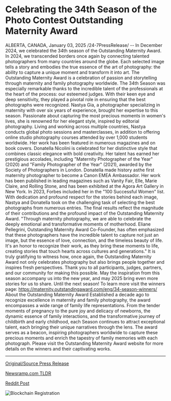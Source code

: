 # Celebrating the 34th Season of the Photo Contest Outstanding Maternity Award

ALBERTA, CANADA, January 03, 2025 /24-7PressRelease/ -- In December 2024, we celebrated the 34th season of the Outstanding Maternity Award.  In 2024, we transcended borders once again by connecting talented photographers from many countries around the globe. Each selected image tells a story and embodies the true essence of the art of photography: the ability to capture a unique moment and transform it into art. The Outstanding Maternity Award is a celebration of passion and storytelling through maternity and family photography worldwide.  The 34th Season was especially remarkable thanks to the incredible talent of the professionals at the heart of the process: our esteemed judges. With their keen eye and deep sensitivity, they played a pivotal role in ensuring that the best photographs were recognized.  Nastya Gia, a photographer specializing in maternity with over six years of experience, brought her expertise to this season. Passionate about capturing the most precious moments in women's lives, she is renowned for her elegant style, inspired by editorial photography. Living and working across multiple countries, Nastya conducts global photo sessions and masterclasses, in addition to offering online studio photography courses attended by over 1,000 students worldwide. Her work has been featured in numerous magazines and on book covers.  Donatella Nicolini is celebrated for her distinctive style that combines classic elegance with bold creativity. Her talent has earned her prestigious accolades, including "Maternity Photographer of the Year" (2020) and "Family Photographer of the Year" (2021), awarded by the Society of Photographers in London. Donatella made history asthe first maternity photographer to become a Canon EMEA Ambassador. Her work has been published in leading magazines such as Vanity Fair, Elle, Marie Claire, and Rolling Stone, and has been exhibited at the Agora Art Gallery in New York. In 2023, Forbes included her in the "100 Successful Women" list.  With dedication and profound respect for the stories behind each image, Nastya and Donatella took on the challenging task of selecting the best photographs from numerous entries. The final results reflect the magnitude of their contributions and the profound impact of the Outstanding Maternity Award.  "Through maternity photography, we are able to celebrate the deeply emotional and transformative moments of motherhood. Eliane Pellegrini, Outstanding Maternity Award Co-Founder, has often emphasized that these photographers have the incredible talent to capture not just an image, but the essence of love, connection, and the timeless beauty of life. It's an honor to recognize their work, as they bring these moments to life, creating stories that touch hearts across cultures and generations."  It is truly gratifying to witness how, once again, the Outstanding Maternity Award not only celebrates photography but also brings people together and inspires fresh perspectives.  Thank you to all participants, judges, partners, and our community for making this possible.  May the inspiration from this season accompany us into the new year, and may 2025 bring even more stories for us to share.  Until the next season!  To learn more visit the winners page: https://maternity.outstandingaward.com/eng/34-season-winners/  About the Outstanding Maternity Award  Established a decade ago to recognize excellence in maternity and family photography, the award encompasses a wide range of family life representations. From the tender moments of pregnancy to the pure joy and delicacy of newborns, the dynamic essence of family interactions, and the transformative journey of childbirth and early childhood, each Season continues to attract exceptional talent, each bringing their unique narratives through the lens. The award serves as a beacon, inspiring photographers worldwide to capture these precious moments and enrich the tapestry of family memories with each photograph.  Please visit the Outstanding Maternity Award website for more details on the winners and their captivating works. 

---

[Original/Source Press Release](https://www.24-7pressrelease.com/press-release/517539/celebrating-the-34th-season-of-the-photo-contest-outstanding-maternity-award)
                    

[Newsramp.com TLDR](https://newsramp.com/curated-news/outstanding-maternity-award-celebrates-global-photography-talent-in-34th-season/af22332e0bed076830ed95dd0adc922c) 

 



[Reddit Post](https://www.reddit.com/r/AwardsAndRecognition/comments/1hshnbo/outstanding_maternity_award_celebrates_global/) 



![Blockchain Registration](https://cdn.newsramp.app/24-7PressRelease/qrcode/251/3/pint_u7x.webp)